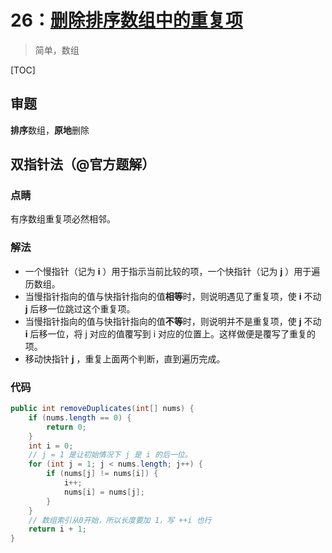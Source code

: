 # 26：[删除排序数组中的重复项](https://leetcode-cn.com/problems/remove-duplicates-from-sorted-array/)

> 简单，数组

[TOC]

## 审题

**排序**数组，**原地**删除

## 双指针法（@官方题解）

### 点睛

有序数组重复项必然相邻。

### 解法

- 一个慢指针（记为 **i** ）用于指示当前比较的项，一个快指针（记为 **j** ）用于遍历数组。
- 当慢指针指向的值与快指针指向的值**相等**时，则说明遇见了重复项，使 **i** 不动 **j** 后移一位跳过这个重复项。
- 当慢指针指向的值与快指针指向的值**不等**时，则说明并不是重复项，使 **j** 不动 **i** 后移一位，将 j 对应的值覆写到 i 对应的位置上。这样做便是覆写了重复的项。
- 移动快指针 **j** ，重复上面两个判断，直到遍历完成。

### 代码

```java
public int removeDuplicates(int[] nums) {
    if (nums.length == 0) {
        return 0;
    }
    int i = 0;
    // j = 1 是让初始情况下 j 是 i 的后一位。
    for (int j = 1; j < nums.length; j++) {
        if (nums[j] != nums[i]) {
            i++;
            nums[i] = nums[j];
        }
    }
    // 数组索引从0开始，所以长度要加 1，写 ++i 也行
    return i + 1;
}
```

